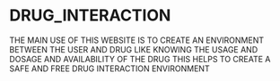 # DRUG_INTERACTION
THE MAIN USE OF THIS WEBSITE IS TO CREATE AN ENVIRONMENT BETWEEN THE USER AND DRUG LIKE KNOWING THE USAGE AND DOSAGE AND AVAILABILITY OF THE DRUG THIS HELPS TO CREATE A SAFE AND FREE DRUG INTERACTION ENVIRONMENT
